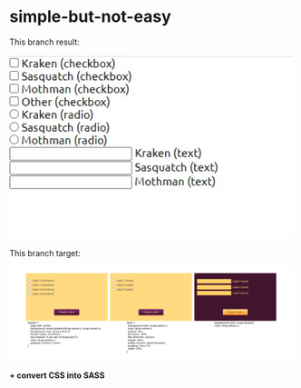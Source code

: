 # simple-but-not-easy

This branch result:

<img src="./assets/this-branch/result.jpg" width="500" />

This branch target:

<img src="./assets/this-branch/target.png" width="500" />

**+ convert CSS into SASS**
